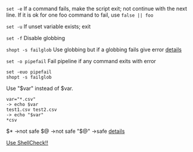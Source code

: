 `set -e`
If a command fails, make the script exit; not continue with the next line.
If it is ok for one foo command to fail, use `false || foo`

`set -u`
If unset variable exists; exit

`set -f`
Disable globbing

`shopt -s failglob`
Use globbing but if a globbing fails give error
[details](https://www.gnu.org/software/bash/manual/html_node/The-Shopt-Builtin.html)

`set -o pipefail`
Fail pipeline if any command exits with error

```
set -euo pipefail
shopt -s failglob
```

Use "$var" instead of $var.
```
var="*.csv"
-> echo $var
test1.csv test2.csv
-> echo "$var"
*csv
```

$* ->not safe
$@ ->not safe
"$@" ->safe
[details](https://www.gnu.org/software/bash/manual/html_node/Special-Parameters.html)

[Use ShellCheck!!](https://www.shellcheck.net/)

